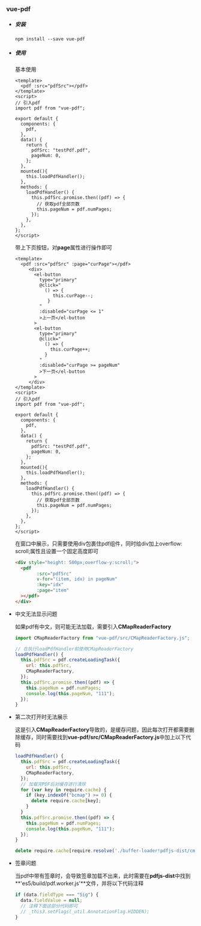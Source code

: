 ### vue-pdf

- ##### 安装

  ```
  npm install --save vue-pdf
  ```

- ##### 使用

  基本使用

  ```vue
  <template>
  	<pdf :src="pdfSrc"></pdf>
  </template>
  <script>
  // 引入pdf
  import pdf from "vue-pdf";
  
  export default {
    components: {
      pdf,
    },
    data() {
      return {
        pdfSrc: "testPdf.pdf",
        pageNum: 0,
      };
    },
    mounted(){
      this.loadPdfHandler();    
    },
    methods: {
      loadPdfHandler() {
        this.pdfSrc.promise.then((pdf) => {
          // 获取pdf全部页数
          this.pageNum = pdf.numPages;
        });
      },
    },
  };
  </script>
  ```

  带上下页按钮，对**page**属性进行操作即可

  ```vue
  <template>
  	<pdf :src="pdfSrc" :page="curPage"></pdf>
       <div>
         <el-button
           type="primary"
           @click="
             () => {
                this.curPage--;
              }
           "
           :disabled="curPage <= 1"
           >上一页</el-button
         >
         <el-button
           type="primary"
           @click="
             () => {
               this.curPage++;
             }
           "
           :disabled="curPage >= pageNum"
           >下一页</el-button
         >
       </div>
  </template>
  <script>
  // 引入pdf
  import pdf from "vue-pdf";
  
  export default {
    components: {
      pdf,
    },
    data() {
      return {
        pdfSrc: "testPdf.pdf",
        pageNum: 0,
      };
    },
    mounted(){
      this.loadPdfHandler();    
    },
    methods: {
      loadPdfHandler() {
        this.pdfSrc.promise.then((pdf) => {
          // 获取pdf全部页数
          this.pageNum = pdf.numPages;
        });
      },
    },
  };
  </script>
  ```

  在窗口中展示，只需要使用div包裹住pdf组件，同时给div加上overflow: scroll;属性且设置一个固定高度即可

  ```html
  <div style="height: 500px;overflow-y:scroll;">
  	<pdf
          :src="pdfSrc"
          v-for="(item, idx) in pageNum"
          :key="idx"
          :page="item"
  	></pdf>
  </div>
  ```

- 中文无法显示问题

  如果pdf有中文，则可能无法加载，需要引入**CMapReaderFactory**

  ```js
  import CMapReaderFactory from "vue-pdf/src/CMapReaderFactory.js";
  
  // 在执行loadPdfHandler前使用CMapReaderFactory
  loadPdfHandler() {
    this.pdfSrc = pdf.createLoadingTask({
      url: this.pdfSrc,
      CMapReaderFactory,
    });
    this.pdfSrc.promise.then((pdf) => {
      this.pageNum = pdf.numPages;
      console.log(this.pageNum, "111");
    });
  }
  ```

- 第二次打开时无法展示

  这是引入**CMapReaderFactory**导致的，是缓存问题，因此每次打开都需要删除缓存，同时需要找到**vue-pdf/src/CMapReaderFactory.js**中加上以下代码

  ```js
  loadPdfHandler() {
    this.pdfSrc = pdf.createLoadingTask({
      url: this.pdfSrc,
      CMapReaderFactory,
    });
    // 加载完PDF后对缓存进行清除
    for (var key in require.cache) {
      if (key.indexOf("bcmap") >= 0) {
        delete require.cache[key];
      }
    }
    this.pdfSrc.promise.then((pdf) => {
      this.pageNum = pdf.numPages;
      console.log(this.pageNum, "111");
    });
  }
  ```

  ```js
  delete require.cache[require.resolve('./buffer-loader!pdfjs-dist/cmaps/' + query.name + '.bcmap')];
  ```

- 签章问题

  当pdf中带有签章时，会导致签章加载不出来，此时需要在**pdfjs-dist**中找到**'es5/build/pdf.worker.js'**文件，并将以下代码注释

  ```js
  if (data.fieldType === "Sig") {
    data.fieldValue = null;
    // 注释下面这部分代码即可
    // _this3.setFlags(_util.AnnotationFlag.HIDDEN);
  }
  ```

